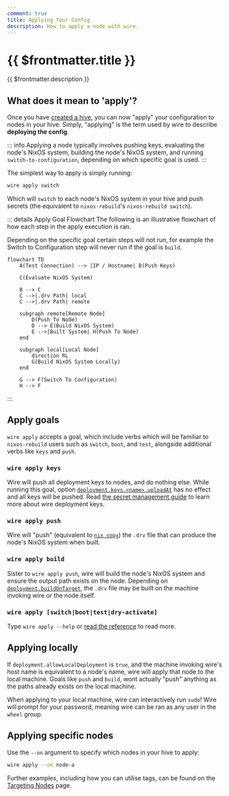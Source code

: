 ```yaml
---
comment: true
title: Applying Your Config
description: How to apply a node with wire.
---
```


# {{ $frontmatter.title }}

{{ $frontmatter.description }}

## What does it mean to 'apply'?

Once you have [created a hive](./getting-started), you can now "apply" your
configuration to nodes in your hive. Simply, "applying" is the term used by wire to describe **deploying the
config**.

::: info
Applying a node typically involves pushing keys,
evaluating the node's NixOS system, building the node's NixOS system, and running
`switch-to-configuration`, depending on which specific goal is used.
:::

The simplest way to apply is simply running:

```sh
wire apply switch
```

Which will `switch` to each node's NixOS system in your hive and push
secrets (the equivalent to `nixos-rebuild`'s `nixos-rebuild switch`).

::: details Apply Goal Flowchart
The following is an illustrative flowchart of how each step in the apply execution is ran.

Depending on the specific goal certain steps will not run, for example the
Switch to Configuration step will never run if the goal is `build`.

```mermaid
flowchart TD
    A(Test Connection) --> |IP / Hostname| B(Push Keys)

    C(Evaluate NixOS System)

    B --> C
    C -->|.drv Path| local
    C -->|.drv Path| remote

    subgraph remote[Remote Node]
        D(Push To Node)
        D --> E(Build NixOS System)
        E -->|Built System| H(Push To Node)
    end

    subgraph local[Local Node]
        direction RL
        G(Build NixOS System Locally)
    end

    G --> F(Switch To Configuration)
    H --> F
```

:::

## Apply goals

`wire apply` accepts a goal, which include verbs which will be familiar to
`nixos-rebuild` users such as `switch`, `boot`, and `test`, alongside additional verbs
like `keys` and `push`.

### `wire apply keys`

Wire will push all deployment keys to nodes, and do nothing else. While running
this goal, option
[`deployment.keys.<name>.uploadAt`](/reference/module#deployment-keys-name-uploadat)
has no effect and all keys will be pushed. Read [the secret management guide](./keys)
to learn more about wire deployment keys.

### `wire apply push`

Wire will "push" (equivalent to [`nix
copy`](https://nix.dev/manual/nix/2.18/command-ref/new-cli/nix3-copy)) the
`.drv` file that can produce the node's NixOS system when built.

### `wire apply build`

Sister to `wire apply push`, wire will build the
node's NixOS system and ensure the output path exists on the node. Depending on
[`deployment.buildOnTarget`](/reference/module#deployment-buildontarget), the
`.drv` file may be built on the machine invoking wire or the node itself.

### `wire apply [switch|boot|test|dry-activate]`

Type `wire apply --help` or
[read the reference](../reference/cli#wire-apply) to read more.

## Applying locally

If `deployment.allowLocalDeployment` is `true`, and the machine invoking wire's
host name is equivalent to a node's name, wire will apply that node to the local
machine. Goals like `push` and `build`, wont actually "push" anything as
the paths already exists on the local machine.

When applying to your local machine, wire can interactively run `sudo`!
Wire will prompt for your password, meaning wire can be ran as any user in
the `wheel` group.

## Applying specific nodes

Use the `--on` argument to specify which nodes in your hive to apply:

```sh
wire apply --on node-a
```

Further examples, including how you can utilise tags, can be found on the [Targeting Nodes](./targeting) page.
